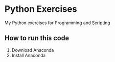# Python Exercises
My Python exercises for Programming and Scripting

## How to run this code
1. Download Anaconda
2. Install Anaconda
